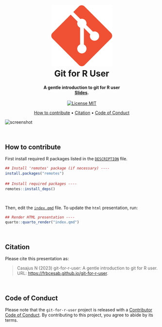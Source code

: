 <h1 align="center">
  <br>
  <a href="https://frbcesab.github.io/git-for-r-user"><img src="img/git-logo.png" alt="Logo" width="200"></a>
  <br>
  Git for R User
  <br>
</h1>

<h4 align="center">A gentle introduction to git for R user
<br>
<a href="https://frbcesab.github.io/git-for-r-user" target="_blank"><b>Slides</b></a>.</h4>

<p align="center">
  <a href="https://choosealicense.com/licenses/mit/">
    <img src="https://img.shields.io/badge/License-MIT-yellow.svg" alt="License MIT">
  </a>
</p>

<p align="center">
  <a href="#how-to-contribute">How to contribute</a> •
  <a href="#citation">Citation</a> •
  <a href="#code-of-conduct">Code of Conduct</a>
</p>

![screenshot](img/markdownify.gif)


<br>


## How to contribute

First install required R packages listed in the 
[`DESCRIPTION`](https://github.com/frbcesab/git-for-r-user/blob/main/DESCRIPTION)
file.

```r
## Install 'remotes' package (if necessary) ----
install.packages("remotes")

## Install required packages ----
remotes::install_deps()
```

<br>

Then, edit the 
[`index.qmd`](https://github.com/frbcesab/git-for-r-user/blob/main/index.Rmd) 
file. To update the `html` presentation, run: 

```r
## Render HTML presentation ----
quarto::quarto_render("index.qmd")
```


<br>


## Citation

Please cite this presentation as:

> Casajus N (2023) git-for-r-user: A gentle introduction to git for R user. 
URL: <https://frbcesab.github.io/git-for-r-user>.


<br>


## Code of Conduct

Please note that the `git-for-r-user` project is released with a
[Contributor Code of
Conduct](https://contributor-covenant.org/version/2/0/CODE_OF_CONDUCT.html).
By contributing to this project, you agree to abide by its terms.
